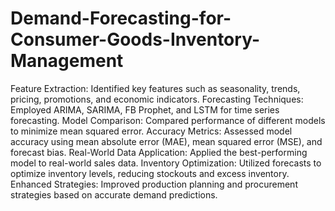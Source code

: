 # Demand-Forecasting-for-Consumer-Goods-Inventory-Management
Feature Extraction: Identified key features such as seasonality, trends, pricing, promotions, and economic indicators.
Forecasting Techniques: Employed ARIMA, SARIMA, FB Prophet, and LSTM for time series forecasting.
Model Comparison: Compared performance of different models to minimize mean squared error.
Accuracy Metrics: Assessed model accuracy using mean absolute error (MAE), mean squared error (MSE), and forecast bias.
Real-World Data Application: Applied the best-performing model to real-world sales data.
Inventory Optimization: Utilized forecasts to optimize inventory levels, reducing stockouts and excess inventory.
Enhanced Strategies: Improved production planning and procurement strategies based on accurate demand predictions.
